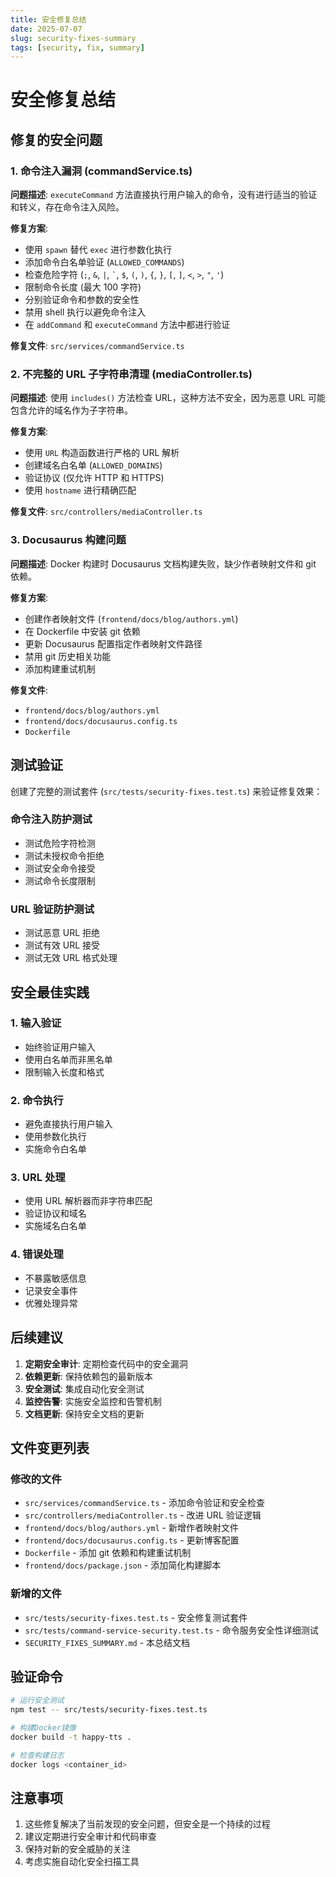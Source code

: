 ```yaml
---
title: 安全修复总结
date: 2025-07-07
slug: security-fixes-summary
tags: [security, fix, summary]
---
```


# 安全修复总结

## 修复的安全问题

### 1. 命令注入漏洞 (commandService.ts)

**问题描述**: `executeCommand` 方法直接执行用户输入的命令，没有进行适当的验证和转义，存在命令注入风险。

**修复方案**:

- 使用 `spawn` 替代 `exec` 进行参数化执行
- 添加命令白名单验证 (`ALLOWED_COMMANDS`)
- 检查危险字符 (`;`, `&`, `|`, `` ` ``, `$`, `(`, `)`, `{`, `}`, `[`, `]`, `<`, `>`, `"`, `'`)
- 限制命令长度 (最大 100 字符)
- 分别验证命令和参数的安全性
- 禁用 shell 执行以避免命令注入
- 在 `addCommand` 和 `executeCommand` 方法中都进行验证

**修复文件**: `src/services/commandService.ts`

### 2. 不完整的 URL 子字符串清理 (mediaController.ts)

**问题描述**: 使用 `includes()` 方法检查 URL，这种方法不安全，因为恶意 URL 可能包含允许的域名作为子字符串。

**修复方案**:

- 使用 `URL` 构造函数进行严格的 URL 解析
- 创建域名白名单 (`ALLOWED_DOMAINS`)
- 验证协议 (仅允许 HTTP 和 HTTPS)
- 使用 `hostname` 进行精确匹配

**修复文件**: `src/controllers/mediaController.ts`

### 3. Docusaurus 构建问题

**问题描述**: Docker 构建时 Docusaurus 文档构建失败，缺少作者映射文件和 git 依赖。

**修复方案**:

- 创建作者映射文件 (`frontend/docs/blog/authors.yml`)
- 在 Dockerfile 中安装 git 依赖
- 更新 Docusaurus 配置指定作者映射文件路径
- 禁用 git 历史相关功能
- 添加构建重试机制

**修复文件**:

- `frontend/docs/blog/authors.yml`
- `frontend/docs/docusaurus.config.ts`
- `Dockerfile`

## 测试验证

创建了完整的测试套件 (`src/tests/security-fixes.test.ts`) 来验证修复效果：

### 命令注入防护测试

- 测试危险字符检测
- 测试未授权命令拒绝
- 测试安全命令接受
- 测试命令长度限制

### URL 验证防护测试

- 测试恶意 URL 拒绝
- 测试有效 URL 接受
- 测试无效 URL 格式处理

## 安全最佳实践

### 1. 输入验证

- 始终验证用户输入
- 使用白名单而非黑名单
- 限制输入长度和格式

### 2. 命令执行

- 避免直接执行用户输入
- 使用参数化执行
- 实施命令白名单

### 3. URL 处理

- 使用 URL 解析器而非字符串匹配
- 验证协议和域名
- 实施域名白名单

### 4. 错误处理

- 不暴露敏感信息
- 记录安全事件
- 优雅处理异常

## 后续建议

1. **定期安全审计**: 定期检查代码中的安全漏洞
2. **依赖更新**: 保持依赖包的最新版本
3. **安全测试**: 集成自动化安全测试
4. **监控告警**: 实施安全监控和告警机制
5. **文档更新**: 保持安全文档的更新

## 文件变更列表

### 修改的文件

- `src/services/commandService.ts` - 添加命令验证和安全检查
- `src/controllers/mediaController.ts` - 改进 URL 验证逻辑
- `frontend/docs/blog/authors.yml` - 新增作者映射文件
- `frontend/docs/docusaurus.config.ts` - 更新博客配置
- `Dockerfile` - 添加 git 依赖和构建重试机制
- `frontend/docs/package.json` - 添加简化构建脚本

### 新增的文件

- `src/tests/security-fixes.test.ts` - 安全修复测试套件
- `src/tests/command-service-security.test.ts` - 命令服务安全性详细测试
- `SECURITY_FIXES_SUMMARY.md` - 本总结文档

## 验证命令

```bash
# 运行安全测试
npm test -- src/tests/security-fixes.test.ts

# 构建Docker镜像
docker build -t happy-tts .

# 检查构建日志
docker logs <container_id>
```

## 注意事项

1. 这些修复解决了当前发现的安全问题，但安全是一个持续的过程
2. 建议定期进行安全审计和代码审查
3. 保持对新的安全威胁的关注
4. 考虑实施自动化安全扫描工具
